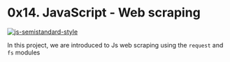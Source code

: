 # 0x14. JavaScript - Web scraping
[![js-semistandard-style](https://raw.githubusercontent.com/standard/semistandard/master/badge.svg)](https://github.com/standard/semistandard)

In this project, we are introduced to Js web scraping using the `request` and `fs` modules

